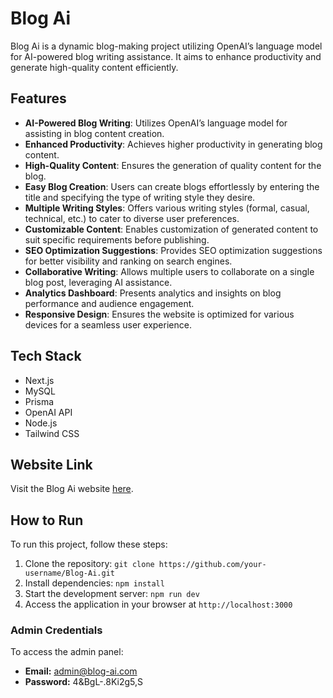 # Blog Ai


Blog Ai is a dynamic blog-making project utilizing OpenAI’s language model for AI-powered blog writing assistance. It aims to enhance productivity and generate high-quality content efficiently.

## Features

- **AI-Powered Blog Writing**: Utilizes OpenAI’s language model for assisting in blog content creation.
- **Enhanced Productivity**: Achieves higher productivity in generating blog content.
- **High-Quality Content**: Ensures the generation of quality content for the blog.
- **Easy Blog Creation**: Users can create blogs effortlessly by entering the title and specifying the type of writing style they desire.
- **Multiple Writing Styles**: Offers various writing styles (formal, casual, technical, etc.) to cater to diverse user preferences.
- **Customizable Content**: Enables customization of generated content to suit specific requirements before publishing.
- **SEO Optimization Suggestions**: Provides SEO optimization suggestions for better visibility and ranking on search engines.
- **Collaborative Writing**: Allows multiple users to collaborate on a single blog post, leveraging AI assistance.
- **Analytics Dashboard**: Presents analytics and insights on blog performance and audience engagement.
- **Responsive Design**: Ensures the website is optimized for various devices for a seamless user experience.

## Tech Stack

- Next.js
- MySQL
- Prisma
- OpenAI API
- Node.js
- Tailwind CSS

## Website Link

Visit the Blog Ai website [here](https://blog-ai-iota.vercel.app/).

## How to Run

To run this project, follow these steps:

1. Clone the repository: `git clone https://github.com/your-username/Blog-Ai.git`
2. Install dependencies: `npm install`
3. Start the development server: `npm run dev`
4. Access the application in your browser at `http://localhost:3000`

### Admin Credentials

To access the admin panel:

- **Email:** admin@blog-ai.com
- **Password:** 4&BgL-.8Ki2g5,S
